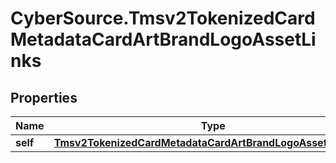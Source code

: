 # CyberSource.Tmsv2TokenizedCardMetadataCardArtBrandLogoAssetLinks

## Properties
Name | Type | Description | Notes
------------ | ------------- | ------------- | -------------
**self** | [**Tmsv2TokenizedCardMetadataCardArtBrandLogoAssetLinksSelf**](Tmsv2TokenizedCardMetadataCardArtBrandLogoAssetLinksSelf.md) |  | [optional] 


